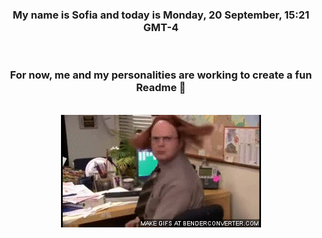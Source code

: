 


<div align="center">
<h3 >My name is Sofia and today is Monday, 20 September, 15:21 GMT-4</h3><br>
<h3 >For now, me and my personalities are working to create a fun Readme 👋
</h3><br>
<img src='img/dwight.gif' alt='working...'/>
</div>
